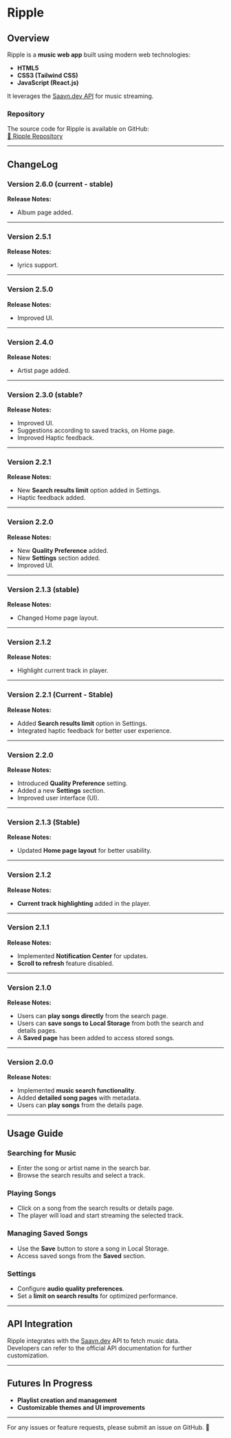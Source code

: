 # Ripple

## Overview

Ripple is a **music web app** built using modern web technologies:
- **HTML5**
- **CSS3 (Tailwind CSS)**
- **JavaScript (React.js)**

It leverages the [Saavn.dev API](https://saavn.dev/) for music streaming.

### Repository  
The source code for Ripple is available on GitHub:  
[🔗 Ripple Repository](https://github.com/Nikhil-sha/Ripple/)

---

## ChangeLog

### Version 2.6.0 (current - stable)
**Release Notes:**  
- Album page added.

---

### Version 2.5.1
**Release Notes:**  
- lyrics support.

---

### Version 2.5.0
**Release Notes:**  
- Improved UI.

---

### Version 2.4.0 
**Release Notes:**  
- Artist page added.

---

### Version 2.3.0 (stable?
**Release Notes:**  
- Improved UI.
- Suggestions according to saved tracks, on Home page.
- Improved Haptic feedback.

---

### Version 2.2.1
**Release Notes:**  
- New **Search results limit** option added in Settings.
- Haptic feedback added.

---

### Version 2.2.0
**Release Notes:**  
- New **Quality Preference** added.
- New **Settings** section added.
- Improved UI.

---

### Version 2.1.3 (stable)
**Release Notes:**  
- Changed Home page layout.

---

### Version 2.1.2
**Release Notes:**  
- Highlight current track in player.

---

### Version 2.2.1 (Current - Stable)  
**Release Notes:**  
- Added **Search results limit** option in Settings.  
- Integrated haptic feedback for better user experience.  

---

### Version 2.2.0  
**Release Notes:**  
- Introduced **Quality Preference** setting.  
- Added a new **Settings** section.  
- Improved user interface (UI).  

---

### Version 2.1.3 (Stable)  
**Release Notes:**  
- Updated **Home page layout** for better usability.  

---

### Version 2.1.2  
**Release Notes:**  
- **Current track highlighting** added in the player.  

---

### Version 2.1.1  
**Release Notes:**  
- Implemented **Notification Center** for updates.  
- **Scroll to refresh** feature disabled.  

---

### Version 2.1.0  
**Release Notes:**  
- Users can **play songs directly** from the search page.  
- Users can **save songs to Local Storage** from both the search and details pages.  
- A **Saved page** has been added to access stored songs.  

---

### Version 2.0.0  
**Release Notes:**  
- Implemented **music search functionality**.  
- Added **detailed song pages** with metadata.  
- Users can **play songs** from the details page.  

---

## Usage Guide  

### Searching for Music  
- Enter the song or artist name in the search bar.  
- Browse the search results and select a track.  

### Playing Songs  
- Click on a song from the search results or details page.  
- The player will load and start streaming the selected track.  

### Managing Saved Songs  
- Use the **Save** button to store a song in Local Storage.  
- Access saved songs from the **Saved** section.  

### Settings  
- Configure **audio quality preferences**.  
- Set a **limit on search results** for optimized performance.  

---

## API Integration  

Ripple integrates with the [Saavn.dev](https://saavn.dev/) API to fetch music data.  
Developers can refer to the official API documentation for further customization.  

---

## Futures In Progress  

- **Playlist creation and management**  
- **Customizable themes and UI improvements**  

---

For any issues or feature requests, please submit an issue on GitHub. 🚀  
